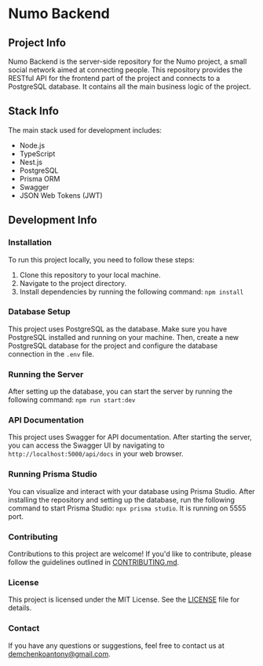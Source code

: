 # Numo Backend

## Project Info
Numo Backend is the server-side repository for the Numo project, a small social network aimed at connecting people. This repository provides the RESTful API for the frontend part of the project and connects to a PostgreSQL database. It contains all the main business logic of the project.

## Stack Info
The main stack used for development includes:
- Node.js
- TypeScript
- Nest.js
- PostgreSQL
- Prisma ORM
- Swagger
- JSON Web Tokens (JWT)

## Development Info
### Installation
To run this project locally, you need to follow these steps:
1. Clone this repository to your local machine.
2. Navigate to the project directory.
3. Install dependencies by running the following command: `npm install`

### Database Setup
This project uses PostgreSQL as the database. Make sure you have PostgreSQL installed and running on your machine. Then, create a new PostgreSQL database for the project and configure the database connection in the `.env` file.

### Running the Server
After setting up the database, you can start the server by running the following command: `npm run start:dev`

### API Documentation
This project uses Swagger for API documentation. After starting the server, you can access the Swagger UI by navigating to `http://localhost:5000/api/docs` in your web browser.

### Running Prisma Studio
You can visualize and interact with your database using Prisma Studio. After installing the repository and setting up the database, run the following command to start Prisma Studio: `npx prisma studio`. It is running on 5555 port.

### Contributing
Contributions to this project are welcome! If you'd like to contribute, please follow the guidelines outlined in [CONTRIBUTING.md](CONTRIBUTING.md).

### License
This project is licensed under the MIT License. See the [LICENSE](LICENSE) file for details.

### Contact
If you have any questions or suggestions, feel free to contact us at [demchenkoantony@gmail.com](mailto:demchenkoantony@gmail.com).

